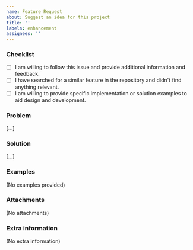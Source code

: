 ```yaml
---
name: Feature Request
about: Suggest an idea for this project
title: ''
labels: enhancement
assignees: ''
---
```


### Checklist
<!-- Check all checkboxes that apply. These aren't all required, but they are helpful! -->

- [ ] I am willing to follow this issue and provide additional information and feedback.
- [ ] I have searched for a similar feature in the repository and didn't find anything relevant.
- [ ] I am willing to provide specific implementation or solution examples to aid design and development.

### Problem
<!-- A clear and concise description of why you want this feature. -->

[...]

### Solution
<!-- A clear and concise description of the feature or solution to the problem. -->

[...]

### Examples
<!-- If applicable, replace the below text with explanations or mockups of solutions you wish to be implemented. -->

(No examples provided)

### Attachments
<!-- If applicable, replace the below text with screenshots, files, links and other attachments to help explain your problem or proposed solution. -->

(No attachments)

### Extra information
<!-- If applicable, replace the below text with any other relevant context and helpful information which you think may be useful. -->

(No extra information)

<!-- 🎉 Thank you for taking the time to fill out this feature request! -->
